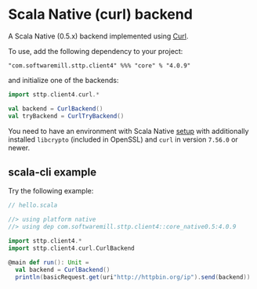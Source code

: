 # Scala Native (curl) backend

A Scala Native (0.5.x) backend implemented using [Curl](https://github.com/curl/curl/blob/master/include/curl/curl.h).

To use, add the following dependency to your project:

```
"com.softwaremill.sttp.client4" %%% "core" % "4.0.9"
```

and initialize one of the backends:

```scala
import sttp.client4.curl.*

val backend = CurlBackend()
val tryBackend = CurlTryBackend()
```

You need to have an environment with Scala Native [setup](https://scala-native.readthedocs.io/en/latest/user/setup.html)
with additionally installed `libcrypto` (included in OpenSSL) and `curl` in version `7.56.0` or newer.

## scala-cli example

Try the following example:

```scala
// hello.scala

//> using platform native
//> using dep com.softwaremill.sttp.client4::core_native0.5:4.0.9

import sttp.client4.*
import sttp.client4.curl.CurlBackend

@main def run(): Unit =
  val backend = CurlBackend()
  println(basicRequest.get(uri"http://httpbin.org/ip").send(backend))
```

